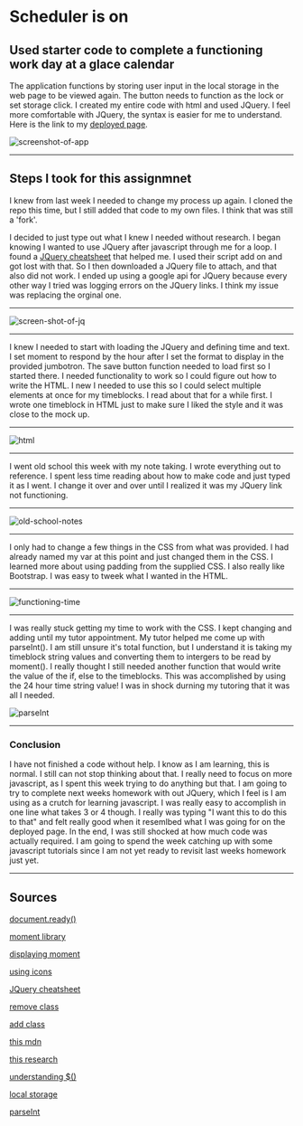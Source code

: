 # Scheduler is on

## Used starter code to complete a functioning work day at a glace calendar

The application functions by storing user input in the local storage in the web page to be viewed again. The button needs to function as the lock or set storage click. I created my entire code with html and used JQuery. I feel more comfortable with JQuery, the syntax is easier for me to understand. Here is the link to my [deployed page](https://katsaymeow.github.io/work-day-at-a-glance/).

![screenshot-of-app](./develop/img/ss-page.png)
****

## Steps I took for this assignmnet

I knew from last week I needed to change my process up again. I cloned the repo this time, but I still added that code to my own files. I think that was still a 'fork'.

I decided to just type out what I knew I needed without research. I began knowing I wanted to use JQuery after javascript through me for a loop. I found a [JQuery cheatsheet](https://htmlcheatsheet.com/jquery/) that helped me. I used their script add on and got lost with that. So I then downloaded a JQuery file to attach, and that also did not work. I ended up using a google api for JQuery because every other way I tried was logging errors on the JQuery links. I think my issue was replacing the orginal one. 

****

![screen-shot-of-jq](./develop/img/ss-moment-text.png)

***

I knew I needed to start with loading the JQuery and defining time and text. I set moment to respond by the hour after I set the format to display in the provided jumbotron. The save button function needed to load first so I started there. I needed functionality to work so I could figure out how to write the HTML. I new I needed to use this so I could select multiple elements at once for my timeblocks. I read about that for a while first. I wrote one timeblock in HTML just to make sure I liked the style and it was close to the mock up.

****

![html](./develop/img/ss-of-html.png)

*****

I went old school this week with my note taking. I wrote everything out to reference. I spent less time reading about how to make code and just typed it as I went. I change it over and over until I realized it was my JQuery link not functioning. 

****

![old-school-notes](./develop/img/old-school-notes%20Small.png)

****

I only had to change a few things in the  CSS from what was provided. I had already named my var at this point and just changed them in the CSS. I learned more about using padding from the supplied CSS. I also really like Bootstrap. I was easy to tweek what I wanted in the HTML. 

****

![functioning-time](./develop/img/ss-of-time-function-in-action.png)

***

I was really stuck getting my time to work with the CSS. I kept changing and adding until my tutor appointment. My tutor helped me come up with parseInt(). I am still unsure it's total function, but I understand it is taking my timeblock string values and converting them to intergers to be read by moment(). I really thought I still needed another function that would write the value of the if, else to the timeblocks. This was accomplished by using the 24 hour time string value! I was in shock durning my tutoring that it was all I needed. 

![parseInt](./develop/img/ss-of-if-ifelse-time-function.png)

***

### Conclusion

I have not finished a code without help. I know as I am learning, this is normal. I still can not stop thinking about that. I really need to focus on more javascript, as I spent this week trying to do anything but that. I am going to try to complete next weeks homework with out JQuery, which I feel is I am using as a crutch for learning javascript. I was really easy to accomplish in one line what takes 3 or 4 though. I really was typing "I want this to do this to that" and felt really good when it resemlbed what I was going for on the deployed page. In the end, I was still shocked at how much code was actually required. I am going to spend the week catching up with some javascript tutorials since I am not yet ready to revisit last weeks homework just yet. 

***
## Sources

[document.ready()](https://learn.jquery.com/using-jquery-core/document-ready/)

[moment library](https://cdnjs.com/libraries/moment.js/2.24.0)

[displaying moment](https://momentjs.com/docs/#/displaying/)

[using icons](https://www.w3schools.com/iconsicons_reference.asp)

[JQuery cheatsheet](https://htmlcheatsheet.com/jquery/)

[remove class](https://api.jqueryui.com/removeClass/)

[add class](https://api.jqueryui.com/addClass/)

[this mdn](https://developer.mozilla.org/en-US/docs/Web/JavaScript/Reference/Operators/this)

[this research](https://stackoverflow.com/questions/59349232/)

[understanding $()](https://learn.jquery.com/using-jquery-core/dollar-object-vs-function/)

[local storage](https://stackoverflow.com/questions/40791207/setting-and-getting-localstorage-with-jquery)

[parseInt](https://developer.mozilla.org/en-US/docs/Web/JavaScript/Reference/Global_Objects/parseInt)
